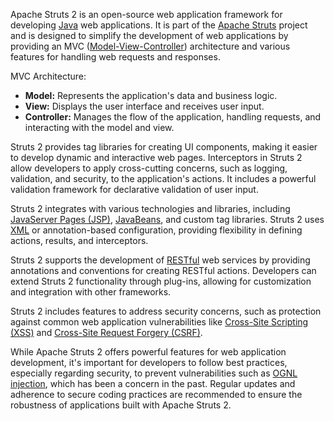 Apache Struts 2 is an open-source web application framework for developing [Java](../programming/java.md) web applications. It is part of the [Apache Struts](../frameworks/struts.md) project and is designed to simplify the development of web applications by providing an MVC ([Model-View-Controller](../misc/mvc.md)) architecture and various features for handling web requests and responses.

MVC Architecture:

- **Model:** Represents the application's data and business logic.
- **View:** Displays the user interface and receives user input.
- **Controller:** Manages the flow of the application, handling requests, and interacting with the model and view.

Struts 2 provides tag libraries for creating UI components, making it easier to develop dynamic and interactive web pages. Interceptors in Struts 2 allow developers to apply cross-cutting concerns, such as logging, validation, and security, to the application's actions. It includes a powerful validation framework for declarative validation of user input.

Struts 2 integrates with various technologies and libraries, including [JavaServer Pages (JSP)](../misc/jsp.md), [JavaBeans](../misc/ejb.md), and custom tag libraries. Struts 2 uses [XML](../programming/xml.md) or annotation-based configuration, providing flexibility in defining actions, results, and interceptors. 

Struts 2 supports the development of [RESTful](../web/restapis.md) web services by providing annotations and conventions for creating RESTful actions. Developers can extend Struts 2 functionality through plug-ins, allowing for customization and integration with other frameworks.

Struts 2 includes features to address security concerns, such as protection against common web application vulnerabilities like [Cross-Site Scripting (XSS)](../web/xss.md) and [Cross-Site Request Forgery (CSRF)](../web/csrf.md).

While Apache Struts 2 offers powerful features for web application development, it's important for developers to follow best practices, especially regarding security, to prevent vulnerabilities such as [OGNL injection](../security/ognli.md), which has been a concern in the past. Regular updates and adherence to secure coding practices are recommended to ensure the robustness of applications built with Apache Struts 2.


